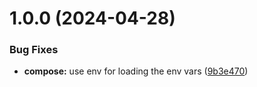 # 1.0.0 (2024-04-28)


### Bug Fixes

* **compose:** use env for loading the env vars ([9b3e470](https://github.com/Tapkaros-rs/ddev-stripe/commit/9b3e470ec2792a5d75537136ee40e4c66b7a08e3))
